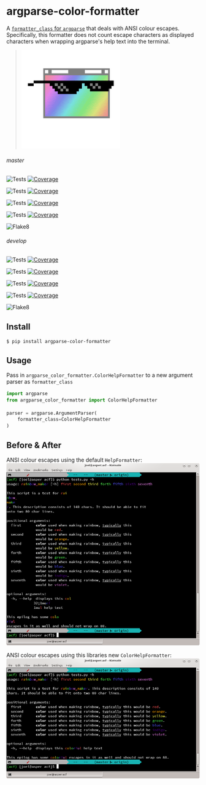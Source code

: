 # argparse-color-formatter
A [`formatter_class` for `argparse`](https://docs.python.org/3/library/argparse.html#formatter-class) that deals with ANSI colour escapes. Specifically, this formatter does not count escape characters as displayed characters when wrapping argparse's help text into the terminal.

> ![That script's help text is so cool...](/acf.png "That script's help text is so cool...")

###### master

![Tests](https://docs.arrai-dev.com/argparse-color-formatter/master.python38.svg) [![Coverage](https://docs.arrai-dev.com/argparse-color-formatter/master.python38.coverage.svg)](https://docs.arrai-dev.com/argparse-color-formatter/htmlcov_master_python38/)

![Tests](https://docs.arrai-dev.com/argparse-color-formatter/master.python37.svg) [![Coverage](https://docs.arrai-dev.com/argparse-color-formatter/master.python37.coverage.svg)](https://docs.arrai-dev.com/argparse-color-formatter/htmlcov_master_python37/)

![Tests](https://docs.arrai-dev.com/argparse-color-formatter/master.python36.svg) [![Coverage](https://docs.arrai-dev.com/argparse-color-formatter/master.python36.coverage.svg)](https://docs.arrai-dev.com/argparse-color-formatter/htmlcov_master_python36/)

![Tests](https://docs.arrai-dev.com/argparse-color-formatter/master.python27.svg) [![Coverage](https://docs.arrai-dev.com/argparse-color-formatter/master.python27.coverage.svg)](https://docs.arrai-dev.com/argparse-color-formatter/htmlcov_master_python27/)

![Flake8](https://docs.arrai-dev.com/argparse-color-formatter/master.flake8.svg)

###### develop

![Tests](https://docs.arrai-dev.com/argparse-color-formatter/develop.python38.svg) [![Coverage](https://docs.arrai-dev.com/argparse-color-formatter/develop.python38.coverage.svg)](https://docs.arrai-dev.com/argparse-color-formatter/htmlcov_develop_python38/)

![Tests](https://docs.arrai-dev.com/argparse-color-formatter/develop.python37.svg) [![Coverage](https://docs.arrai-dev.com/argparse-color-formatter/develop.python37.coverage.svg)](https://docs.arrai-dev.com/argparse-color-formatter/htmlcov_develop_python37/)

![Tests](https://docs.arrai-dev.com/argparse-color-formatter/develop.python36.svg) [![Coverage](https://docs.arrai-dev.com/argparse-color-formatter/develop.python36.coverage.svg)](https://docs.arrai-dev.com/argparse-color-formatter/htmlcov_develop_python36/)

![Tests](https://docs.arrai-dev.com/argparse-color-formatter/develop.python27.svg) [![Coverage](https://docs.arrai-dev.com/argparse-color-formatter/develop.python27.coverage.svg)](https://docs.arrai-dev.com/argparse-color-formatter/htmlcov_develop_python27/)

![Flake8](https://docs.arrai-dev.com/argparse-color-formatter/develop.flake8.svg)

## Install

```shell
$ pip install argparse-color-formatter
```

## Usage

Pass in `argparse_color_formatter.ColorHelpFormatter` to a new argument parser as `formatter_class`

```python
import argparse
from argparse_color_formatter import ColorHelpFormatter

parser = argparse.ArgumentParser(
    formatter_class=ColorHelpFormatter
)
```

## Before & After
ANSI colour escapes using the default `HelpFormatter`:
![before screenshot](/before.png)

ANSI colour escapes using this libraries new `ColorHelpFormatter`:
![after screenshot](/after.png)
